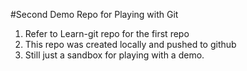 #Second Demo Repo for Playing with Git

1. Refer to Learn-git repo for the first repo
2. This repo was created locally and pushed to github
3. Still just a sandbox for playing with a demo.
